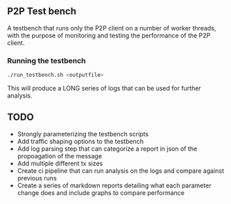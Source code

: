 ## P2P Test bench

A testbench that runs only the P2P client on a number of worker threads, with the purpose of monitoring and testing the performance of the P2P client.

### Running the testbench

```bash
./run_testbench.sh <outputfile>
```

This will produce a LONG series of logs that can be used for further analysis.

## TODO

- Strongly parameterizing the testbench scripts
- Add traffic shaping options to the testbench
- Add log parsing step that can categorize a report in json of the propoagation of the message
- Add multiple different tx sizes
- Create ci pipeline that can run analysis on the logs and compare against previous runs
- Create a series of markdown reports detailing what each parameter change does and include graphs to compare performance
